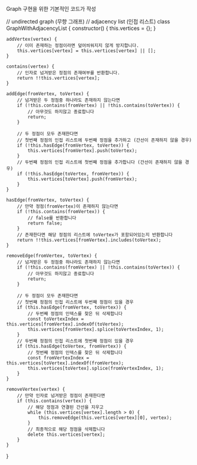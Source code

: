 <a>Graph 구현을 위한 기본적인 코드가 작성</a>

// undirected graph (무향 그래프)
// adjacency list (인접 리스트)
class GraphWithAdjacencyList {
	constructor() {
		this.vertices = {};
	}

	addVertex(vertex) {
		// 이미 존재하는 정점이라면 덮어씌워지지 않게 방지합니다.
		this.vertices[vertex] = this.vertices[vertex] || [];
	}

	contains(vertex) {
		// 인자로 넘겨받은 정점의 존재여부를 반환합니다.
		return !!this.vertices[vertex];
	}

	addEdge(fromVertex, toVertex) {
		// 넘겨받은 두 정점중 하나라도 존재하지 않는다면
		if (!this.contains(fromVertex) || !this.contains(toVertex)) {
			// 아무것도 하지않고 종료합니다
			return;
		}

		// 두 정점이 모두 존재한다면
		// 첫번째 정점의 인접 리스트에 두번째 정점을 추가하고 (간선이 존재하지 않을 경우)
		if (!this.hasEdge(fromVertex, toVertex)) {
			this.vertices[fromVertex].push(toVertex);
		}
		// 두번째 정점의 인접 리스트에 첫번째 정점을 추가합니다 (간선이 존재하지 않을 경우)
		if (!this.hasEdge(toVertex, fromVertex)) {
			this.vertices[toVertex].push(fromVertex);
		}
	}

	hasEdge(fromVertex, toVertex) {
		// 만약 정점(fromVertex)이 존재하지 않는다면
		if (!this.contains(fromVertex)) {
			// false를 반환합니다
			return false;
		}
		// 존재한다면 해당 정점의 리스트에 toVertex가 포함되어있는지 반환합니다
		return !!this.vertices[fromVertex].includes(toVertex);
	}

	removeEdge(fromVertex, toVertex) {
		// 넘겨받은 두 정점중 하나라도 존재하지 않는다면
		if (!this.contains(fromVertex) || !this.contains(toVertex)) {
			// 아무것도 하지않고 종료합니다
			return;
		}

		// 두 정점이 모두 존재한다면
		// 첫번째 정점의 인접 리스트에 두번째 정점이 있을 경우
		if (this.hasEdge(fromVertex, toVertex)) {
			// 두번째 정점의 인덱스를 찾은 뒤 삭제합니다
			const toVertexIndex = this.vertices[fromVertex].indexOf(toVertex);
			this.vertices[fromVertex].splice(toVertexIndex, 1);
		}
		// 두번째 정점의 인접 리스트에 첫번째 정점이 있을 경우
		if (this.hasEdge(toVertex, fromVertex)) {
			// 첫번째 정점의 인덱스를 찾은 뒤 삭제합니다
			const fromVertexIndex = this.vertices[toVertex].indexOf(fromVertex);
			this.vertices[toVertex].splice(fromVertexIndex, 1);
		}
	}

	removeVertex(vertex) {
		// 만약 인자로 넘겨받은 정점이 존재한다면
		if (this.contains(vertex)) {
			// 해당 정점과 연결된 간선을 지우고
			while (this.vertices[vertex].length > 0) {
				this.removeEdge(this.vertices[vertex][0], vertex);
			}
			// 최종적으로 해당 정점을 삭제합니다
			delete this.vertices[vertex];
		}
	}
}